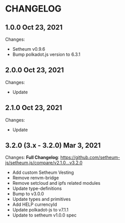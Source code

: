 # CHANGELOG

## 1.0.0 Oct 23, 2021

Changes:

- Setheum v0.9.6
- Bump polkadot.js version to 6.3.1

## 2.0.0 Oct 23, 2021

Changes:

- Update

## 2.1.0 Oct 23, 2021

Changes:

- Update

## 3.2.0 (3.x - 3.2.0) Mar 3, 2021

Changes: **Full Changelog**: https://github.com/setheum-js/setheum.js/compare/v2.1.0...v3.2.0

- Add custom Setheum Vesting
- Remove renvm-bridge
- Remove setcloud and ipfs related modules
- Update type-definitions
- Bump to v3.0.0
- Update types and primitives
- Add HELP currencyId
- Update polkadot-js to v7.1.1
- Update to setheum v1.0.0 spec
